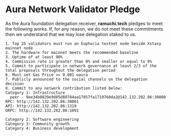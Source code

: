 # Aura Network Validator Pledge

As the Aura foundation delegation receiver, **ramuchi.tech** pledges to meet the following works. If, for any reason, we do not meet these commitments then we understand that we may lose delegation staked to us.

    1. Top 25 validators must run an Euphoria testnet node beside Xstaxy mainnet node
    2. The hardware for mainnet meets the recommended baseline    
    3. Uptime of at least 90%
    4. Commission rate is greater than 0% and smaller or equal to 8%
    5. Commit to participate in network governance at least 2/3 of the total proposals throughout the delegation period
    6. Must set Gas Price >= 0.001 uaura
    7. Publicly announced to the social channels on the delegation decision
    8. Commit to any network contribution listed below:
    Category 1: Infrastructure
	  peer - 9ee34b0829e9d85d88784aa17857fa1719760da2@142.132.202.86:30000
    RPC: http://142.132.202.86:30001
    API: http://142.132.202.86:1319
    GRPC: http://142.132.202.86:1091
    
    Category 2: Software engineering
    Category 3: Community growth
    Category 4: Business development
